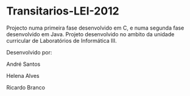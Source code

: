 Transitarios-LEI-2012
=====================

Projecto numa primeira fase desenvolvido em C, e numa segunda fase desenvolvido em Java. Projeto desenvolvido no ambito da unidade curricular de Laboratórios de Informática III.

Desenvolvido por:

André Santos

Helena Alves

Ricardo Branco
